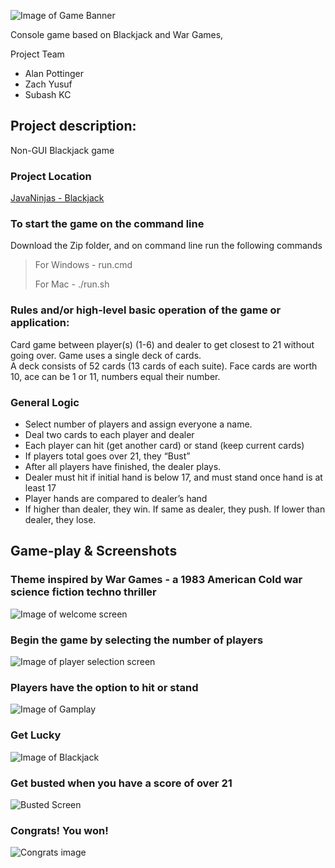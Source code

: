 ![Image of Game Banner](resources/blackjack_banner_img.PNG)

Console game based on Blackjack and War Games, 

Project Team

* Alan Pottinger
* Zach Yusuf
* Subash KC

## Project description:

Non-GUI Blackjack game

### Project Location
[JavaNinjas - Blackjack](https://github.com/zachystuff/Java_Ninjas_BlackJack)

### To start the game on the command line
Download the Zip folder, and on command line run the following commands
> For Windows - run.cmd
> 
> For Mac - ./run.sh

### Rules and/or high-level basic operation of the game or application:

Card game between player(s) (1-6) and dealer to get closest to 21 without going over. Game uses a single deck of
cards.  
A deck consists of 52 cards (13 cards of each suite). Face cards are worth 10, ace can be 1 or 11, numbers equal their
number.

### General Logic

<ul> 
  <li> Select number of players and assign everyone a name.</li>
  <li> Deal two cards to each player and dealer </li>
  <li> Each player can hit (get another card) or stand (keep current cards) </li>
  <li> If players total goes over 21, they “Bust” </li>
  <li> After all players have finished, the dealer plays. </li>
  <li> Dealer must hit if initial hand is below 17, and must stand once hand is at least 17 </li>
  <li> Player hands are compared to dealer’s hand </li>
  <li> If higher than dealer, they win. If same as dealer, they push. If lower than dealer, they lose. </li>
</ul>

## Game-play & Screenshots

### Theme inspired by War Games - a 1983 American Cold war science fiction techno thriller
![Image of welcome screen](resources/Warzone_theme.PNG)

### Begin the game by selecting the number of players
![Image of player selection screen](resources/select_player.PNG)

### Players have the option to hit or stand
![Image of Gamplay](resources/gameplay.PNG)

### Get Lucky
![Image of Blackjack](resources/player_Blackjack.PNG)

### Get busted when you have a score of over 21
![Busted Screen](resources/busted.PNG)

### Congrats! You won!
![Congrats image](resources/Congrats.PNG)